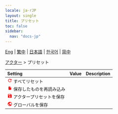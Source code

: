 ```yaml
---
locale: ja-rJP
layout: single
title: プリセット
toc: false
sidebar:
  nav: "docs-jp"
---
```

[Eng](/dancexr/menu/2025.4/actor/actor_presets) | [繁中](/tw/dancexr/menu/2025.4/actor/actor_presets) | [日本語](/jp/dancexr/menu/2025.4/actor/actor_presets) | [한국어](/kr/dancexr/menu/2025.4/actor/actor_presets) | [简中](/zh/dancexr/menu/2025.4/actor/actor_presets)

[アクター](../menu#アクター) > プリセット



| Setting | Value | Description |
| :--- | --- | :--- |
| <img src="/images/icon/ic_refresh.png" alt="refresh icon"/> すべてリセット</nobr>|| 
| <img src="/images/icon/ic_file.png" alt="file icon"/> 保存したものを再読み込み</nobr>|| 
| <img src="/images/icon/ic_save.png" alt="save icon"/> アクタープリセットを保存</nobr>|| 
| <img src="/images/icon/ic_globe.png" alt="globe icon"/> グローバルを保存</nobr>|| 

